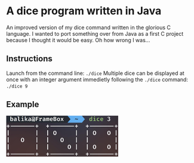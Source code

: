 # A dice program written in Java

An improved version of my dice command written in the glorious C language. I wanted to port something over from Java as a first C project because I thought it would be easy. Oh how wrong I was...

## Instructions
Launch from the command line: `./dice`
Multiple dice can be displayed at once with an integer argument immedietly following the `./dice` command: `./dice 9`

## Example
<img src="example.jpg" width="300" />
